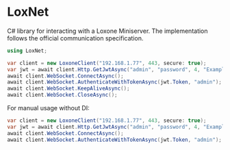 # LoxNet

C# library for interacting with a Loxone Miniserver. The implementation follows the official communication specification.

```csharp
using LoxNet;

var client = new LoxoneClient("192.168.1.77", 443, secure: true);
var jwt = await client.Http.GetJwtAsync("admin", "password", 4, "Example client");
await client.WebSocket.ConnectAsync();
await client.WebSocket.AuthenticateWithTokenAsync(jwt.Token, "admin");
await client.WebSocket.KeepAliveAsync();
await client.WebSocket.CloseAsync();
```

For manual usage without DI:

```csharp
var client = new LoxoneClient("192.168.1.77", 443, secure: true);
var jwt = await client.Http.GetJwtAsync("admin", "password", 4, "Example client");
await client.WebSocket.ConnectAsync();
await client.WebSocket.AuthenticateWithTokenAsync(jwt.Token, "admin");
```
